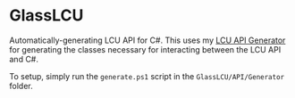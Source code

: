 # GlassLCU
Automatically-generating LCU API for C#. This uses my [LCU API Generator](https://github.com/pipe01/lcu-api-generator) for generating the classes necessary for interacting between the LCU API and C#.

To setup, simply run the `generate.ps1` script in the `GlassLCU/API/Generator` folder.
